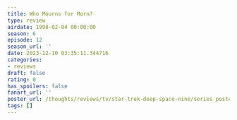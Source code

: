 ```yaml
---
title: Who Mourns for Morn?
type: review
airdate: 1998-02-04 00:00:00
season: 6
episode: 12
season_url: ''
date: 2023-12-10 03:35:11.344716
categories:
- reviews
draft: false
rating: 0
has_spoilers: false
fanart_url: ''
poster_url: /thoughts/reviews/tv/star-trek-deep-space-nine/series_poster.jpg
tags: []
---
```


